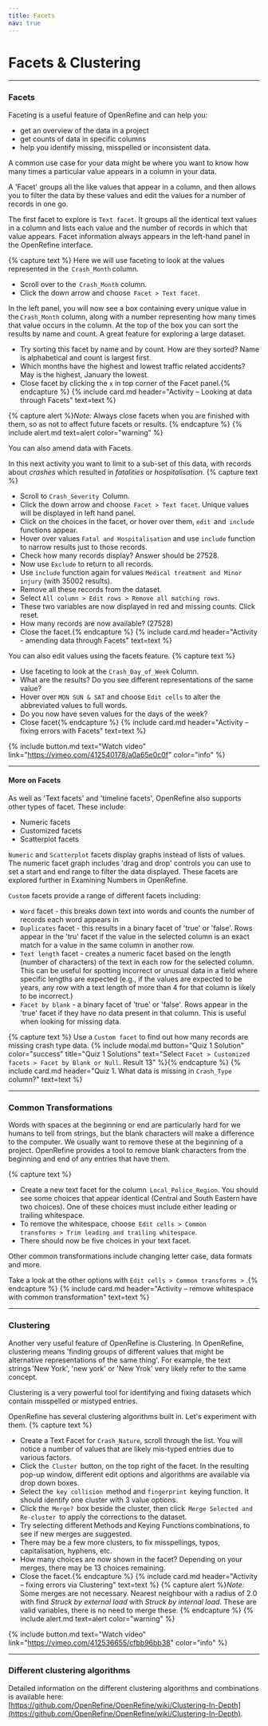 ```yaml
---
title: Facets
nav: true
---
```

# Facets & Clustering 

--------

### Facets
Faceting is a useful feature of OpenRefine and can help you:
- get an overview of the data in a project
- get counts of data in specific columns
- help you identify missing, misspelled or inconsistent data.

A common use case for your data might be where you want to know how many times a particular value appears in a column in your data.

A 'Facet' groups all the like values that appear in a column, and then allows you to filter the data by these values 
and edit the values for a number of records in one go.

The first facet to explore is  `Text facet`. It groups all the identical text values in a column and lists each value 
and the number of records in which that value appears. Facet information always appears in the left-hand panel 
in the OpenRefine interface.


{% capture text %}
Here we will use faceting to look at the values represented in the  `Crash_Month` column.

- Scroll over to the  `Crash_Month` column.
- Click the down arrow and choose  `Facet > Text facet`.

In the left panel, you will now see a box containing every unique value in the `Crash_Month` column,
along with a number representing how many times that value occurs in the column.  At the top of the box you can sort the results by name and count. A great feature for exploring a large dataset.

- Try sorting this facet by name and by count. How are they sorted? Name is alphabetical and count is largest first.
- Which months have the highest and lowest traffic related accidents? May is the highest, January the lowest.
- Close facet by clicking the  `x`  in top corner of the Facet panel.{% endcapture %} {% include card.md header="Activity – Looking at data through Facets" text=text %}


{% capture alert %}*Note:* Always close facets when you are finished with them, so as not to affect future facets or results.
{% endcapture %}
{% include alert.md text=alert color="warning" %}

You can also amend data with Facets.

In this next activity you want to limit to a sub-set of this data, with records about *crashes* which resulted in *fatalities* or *hospitalisation*.
{% capture text %}
- Scroll to  `Crash_Severity`  Column.
- Click the down arrow and choose  `Facet > Text facet`. Unique values will be displayed in left hand panel.
- Click on the choices in the facet, or hover over them,  `edit`  and  `include`  functions appear.
- Hover over values  `Fatal and Hospitalisation`  and use  `include`  function to narrow results just to those records.
- Check how many records display? Answer should be 27528.
- Now use  `Exclude`  to return to all records.
- Use  `include`  function again for values  `Medical treatment and Minor injury`  (with 35002 results).
- Remove all these records from the dataset.
- Select  `All column > Edit rows > Remove all matching rows`.
- These two variables are now displayed in red and missing counts. Click reset.
- How many records are now available? (27528)
- Close the facet.{% endcapture %} {% include card.md header="Activity - amending data through Facets" text=text %}

You can also edit values using the facets feature. 
{% capture text %}
- Use faceting to look at the  `Crash_Day_of_Week`  Column.
- What are the results? Do you see different representations of the same value?
- Hover over  `MON SUN & SAT`  and choose  `Edit cells`  to alter the abbreviated values to full words.
- Do you now have seven values for the days of the week? 
- Close facet{% endcapture %} {% include card.md header="Activity – fixing errors with Facets" text=text %}

{% include button.md text="Watch video" link="https://vimeo.com/412540178/a0a65e0c0f" color="info" %}

----

#### More on Facets

As well as 'Text facets' and 'timeline facets', OpenRefine also supports other types of facet. These include:

- Numeric facets
- Customized facets
- Scatterplot facets

`Numeric`  and `Scatterplot`  facets display graphs instead of lists of values. The numeric facet graph includes 'drag and drop' controls you can use to set a start and end range to filter the data displayed. These facets are explored further in Examining Numbers in OpenRefine.

`Custom`  facets provide a range of different facets including:

- `Word`  facet - this breaks down text into words and counts the number of records each word appears in
- `Duplicates`  facet - this results in a binary facet of 'true' or 'false'. Rows appear in the 'tru' facet if the value in the selected column is an exact match for a value in the same column in another row.
- `Text length`  facet - creates a numeric facet based on the length (number of characters) of the text in each row for the selected column. This can be useful for spotting incorrect or unusual data in a field where specific lengths are expected (e.g., if the values are expected to be years, any row with a text length of more than 4 for that column is likely to be incorrect.)
- `Facet by blank`  - a binary facet of 'true' or 'false'. Rows appear in the 'true' facet if they have no data present in that column. This is useful when looking for missing data.

{% capture text %}
Use a  `Custom facet`  to find out how many records are missing crash type data.
{% include modal.md button="Quiz 1 Solution" color="success" title="Quiz 1 Solutions" text="Select  `Facet > Customized facets > Facet by Blank or Null`. 
Result 13" %}{% endcapture %} {% include card.md header="Quiz 1. What data is missing in  `Crash_Type`  column?" text=text %}

--------

### Common Transformations

Words with spaces at the beginning or end are particularly hard for we humans to tell from strings, but the blank characters will make a difference to the computer. We usually want to remove these at the beginning of a project.  OpenRefine provides a tool to remove blank characters from the beginning and end of any entries that have them.

{% capture text %}
- Create a new text facet for the column  `Local_Police_Region`. You should see some choices that appear identical (Central and South Eastern have two choices). One of these choices must include either leading or trailing whitespace.
- To remove the whitespace, choose  `Edit cells > Common transforms > Trim leading and trailing whitespace`.
- There should now be five choices in your text facet.

Other common transformations include changing letter case, data formats and more.  

Take a look at the other options with  `Edit cells > Common transforms >` .{% endcapture %} {% include card.md header="Activity – remove whitespace with common transformation" text=text %}

--------

### Clustering

Another very useful feature of OpenRefine is Clustering.  In OpenRefine, clustering means 'finding groups of different values that might be alternative representations of the same thing'. For example, the text strings 'New York', 'new york'  or 'New Yrok' very likely refer to the same concept.

Clustering is a very powerful tool for identifying and fixing datasets which contain misspelled or mistyped entries.

OpenRefine has several clustering algorithms built in. Let's experiment with them.
{% capture text %}
- Create a Text Facet for  `Crash_Nature`, scroll through the list.  You will notice a number of values that are likely mis-typed entries due to various factors.
- Click the  `Cluster`  button, on the top right of the facet. In the resulting pop-up window, different edit options and algorithms are available via drop down boxes.
- Select the  `key collision`  method and  `fingerprint`  keying function. It should identify one cluster with 3 value options.
- Click the  `Merge?`  box beside the cluster, then click  `Merge Selected and Re-cluster`  to apply the corrections to the dataset.
- Try selecting different Methods and Keying Functions combinations, to see if new merges are suggested.
- There may be a few more clusters, to fix misspellings, typos, capitalisation, hyphens, etc.
- How many choices are now shown in the facet? Depending on your merges, there may be 13 choices remaining.
- Close the facet.{% endcapture %} {% include card.md header="Activity – fixing errors via Clustering" text=text %}
{% capture alert %}*Note:* Some merges are not necessary. Nearest neighbour with a radius of 2.0 with find *Struck by external load* with *Struck by internal load*.  These are valid variables, there is no need to merge these.
{% endcapture %}
{% include alert.md text=alert color="warning" %}

{% include button.md text="Watch video" link="https://vimeo.com/412536655/cfbb96bb38" color="info" %}

----

### Different clustering algorithms

Detailed information on the different clustering algorithms and combinations is available here: [https://github.com/OpenRefine/OpenRefine/wiki/Clustering-In-Depth](https://github.com/OpenRefine/OpenRefine/wiki/Clustering-In-Depth).
